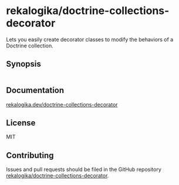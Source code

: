 # rekalogika/doctrine-collections-decorator

Lets you easily create decorator classes to modify the behaviors of a Doctrine
collection.

## Synopsis

```php
```

## Documentation

[rekalogika.dev/doctrine-collections-decorator](https://rekalogika.dev/doctrine-collections-decorator)

## License

MIT

## Contributing

Issues and pull requests should be filed in the GitHub repository
[rekalogika/doctrine-collections-decorator](https://github.com/rekalogika/doctrine-collections-decorator).